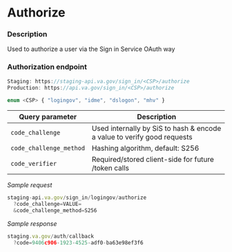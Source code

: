 # Authorize

### Description

Used to authorize a user via the Sign in Service OAuth way

### Authorization endpoint

```jsx
Staging: https://staging-api.va.gov/sign_in/<CSP>/authorize
Production: https://api.va.gov/sign_in/<CSP>/authorize

enum <CSP> { "logingov", "idme", "dslogon", "mhv" }
```

| Query parameter | Description |
| --- | --- |
| `code_challenge` | Used internally by SiS to hash & encode a value to verify good requests |
| `code_challenge_method` | Hashing algorithm, default: S256 |
| `code_verifier` | Required/stored client-side for future /token calls |

*Sample request*

```jsx
staging-api.va.gov/sign_in/logingov/authorize
  ?code_challenge=VALUE=
  &code_challenge_method=S256
```

*Sample response*

```jsx
staging.va.gov/auth/callback
  ?code=9406c906-1923-4525-adf0-ba63e98ef3f6
```
